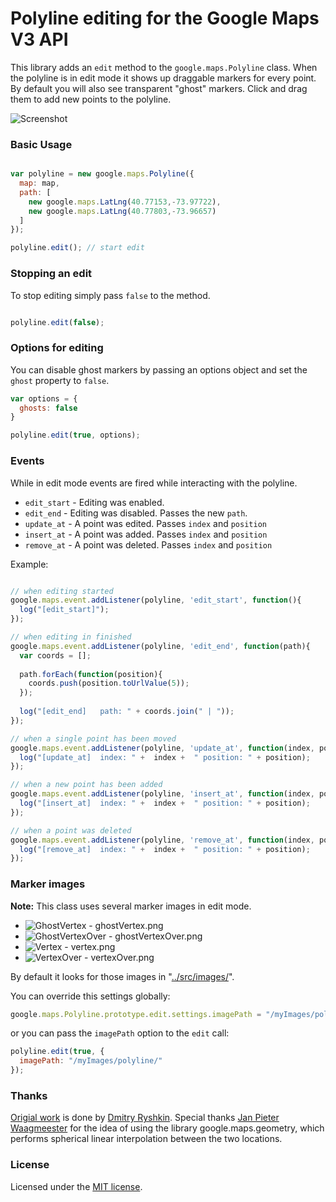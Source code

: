 Polyline editing for the Google Maps V3 API
===========================================

This library adds an `edit` method to the `google.maps.Polyline` class. When the polyline is in edit mode it shows up draggable markers for every point. By default you will also see transparent "ghost" markers. Click and drag them to add new points to the polyline.


![Screenshot](https://github.com/ubilabs/google.maps.polyline.edit/raw/master/screenshot.png)

### Basic Usage ###

```javascript

var polyline = new google.maps.Polyline({
  map: map,
  path: [
    new google.maps.LatLng(40.77153,-73.97722),
    new google.maps.LatLng(40.77803,-73.96657)
  ]
});

polyline.edit(); // start edit

```

### Stopping an edit ###

To stop editing simply pass `false` to the method.

``` javascript

polyline.edit(false);

```

### Options for editing ###

You can disable ghost markers by passing an options object and set the `ghost` property to `false`. 

``` javascript
var options = {
  ghosts: false
}

polyline.edit(true, options);

```

### Events ###

While in edit mode events are fired while interacting with the polyline.

* `edit_start` - Editing was enabled.
* `edit_end` - Editing was disabled. Passes the new `path`.
* `update_at` - A point was edited. Passes `index` and `position`
* `insert_at` - A point was added. Passes `index` and `position`
* `remove_at` - A point was deleted. Passes `index` and `position`

Example:

```javascript

// when editing started
google.maps.event.addListener(polyline, 'edit_start', function(){
  log("[edit_start]");
});

// when editing in finished
google.maps.event.addListener(polyline, 'edit_end', function(path){
  var coords = [];
  
  path.forEach(function(position){ 
    coords.push(position.toUrlValue(5));
  });
  
  log("[edit_end]   path: " + coords.join(" | "));
});

// when a single point has been moved
google.maps.event.addListener(polyline, 'update_at', function(index, position){
  log("[update_at]  index: " +  index +  " position: " + position);
});

// when a new point has been added
google.maps.event.addListener(polyline, 'insert_at', function(index, position){
  log("[insert_at]  index: " +  index +  " position: " + position);
});

// when a point was deleted
google.maps.event.addListener(polyline, 'remove_at', function(index, position){
  log("[remove_at]  index: " +  index +  " position: " + position);
});

```

### Marker images ###

**Note:** This class uses several marker images in edit mode. 

* ![GhostVertex](https://github.com/ubilabs/google.maps.polyline.edit/raw/master/src/images/ghostVertex.png) - ghostVertex.png
* ![GhostVertexOver](https://github.com/ubilabs/google.maps.polyline.edit/raw/master/src/images/ghostVertexOver.png) - ghostVertexOver.png
* ![Vertex](https://github.com/ubilabs/google.maps.polyline.edit/raw/master/src/images/vertex.png) - vertex.png
* ![VertexOver](https://github.com/ubilabs/google.maps.polyline.edit/raw/master/src/images/vertexOver.png) - vertexOver.png

By default it looks for those images in "[../src/images/](https://github.com/ubilabs/google.maps.polyline.edit/tree/master/src/images/)". 

You can override this settings globally:

```javascript
google.maps.Polyline.prototype.edit.settings.imagePath = "/myImages/polyline/" 
```

or you can pass the `imagePath` option to the `edit` call:

```javascript
polyline.edit(true, {
  imagePath: "/myImages/polyline/"
}); 
```


### Thanks ###

[Origial work](http://www.mistechko.sumy.ua/jscript/google/map/polylineEdit/docs/reference.html) is done by [Dmitry Ryshkin](mailto:ryshkin@gmail.com). Special thanks [Jan Pieter Waagmeester](mailto:jieter@jpwaag.com) for the idea of using the library google.maps.geometry, which performs spherical linear interpolation between the two locations.

### License ###

Licensed under the [MIT license](http://www.opensource.org/licenses/mit-license.php).